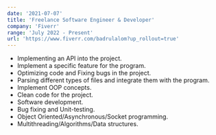 ```yaml
---
date: '2021-07-07'
title: 'Freelance Software Engineer & Developer'
company: 'Fiverr'
range: 'July 2022 - Present'
url: 'https://www.fiverr.com/badrulalom?up_rollout=true'
---
```


- Implementing an API into the project.
- Implement a specific feature for the program.
- Optimizing code and Fixing bugs in the project.
- Parsing different types of files and integrate them with the program.
- Implement OOP concepts.
- Clean code for the project.
- Software development.
- Bug fixing and Unit-testing.
- Object Oriented/Asynchronous/Socket programming.
- Multithreading/Algorithms/Data structures.
